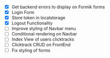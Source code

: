 - [x] Get backend errors to display on Formik forms
- [x] Login Form
- [x] Store token in localstorage
- [x] Logout Functionality
- [ ] Improve styling of Navbar menu
- [ ] Conditional rendering on Navbar
- [ ] Index View of users clicktracks
- [ ] Clicktrack CRUD on FrontEnd
- [ ] Fix styling of forms